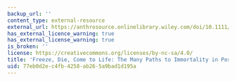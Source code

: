 ```yaml
---
backup_url: ''
content_type: external-resource
external_url: https://anthrosource.onlinelibrary.wiley.com/doi/10.1111/amet.12169
has_external_licence_warning: true
has_external_license_warning: true
is_broken: ''
license: https://creativecommons.org/licenses/by-nc-sa/4.0/
title: 'Freeze, Die, Come to Life: The Many Paths to Immortality in Post-Soviet Russia'
uid: 77eb0d2e-c4fb-4258-ab26-5a9bad1d195a
---
```

